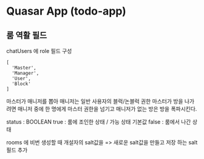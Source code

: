 # Quasar App (todo-app)

## 룸 역활 필드

chatUsers 에
role 필드 구성

```text
[
  'Master',
  'Manager',
  'User',
  'Block'
]
```

마스터가 매니저를 뽑아
매니저는 일반 사용자의 블럭/논블럭 권한
마스터가 방을 나가려면 매니저 중에 한 명에게 마스터 권한을 넘기고
매니저가 없는 방은 방을 폭파시킨다.

status : BOOLEAN
true : 룸에 조인한 상태 / 가능 상태 기본값
false : 룸에서 나간 상태

rooms 에 비번 생성할 때
개설자의 salt값을 => 새로운 salt값을 만들고 저장 하는 salt 필드 추가

